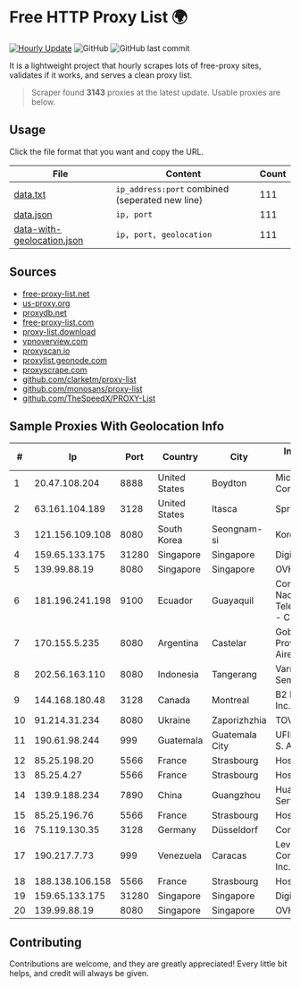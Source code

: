 
# Free HTTP Proxy List 🌍

[![Hourly Update](https://github.com/mertguvencli/http-proxy-list/actions/workflows/main.yml/badge.svg?branch=main)](https://github.com/mertguvencli/http-proxy-list/actions/workflows/main.yml)
![GitHub](https://img.shields.io/github/license/mertguvencli/http-proxy-list)
![GitHub last commit](https://img.shields.io/github/last-commit/mertguvencli/http-proxy-list)

It is a lightweight project that hourly scrapes lots of free-proxy sites, validates if it works, and serves a clean proxy list.


> Scraper found **3143** proxies at the latest update. Usable proxies are below.

## Usage

Click the file format that you want and copy the URL.


|File|Content|Count|
|----|-------|-----|
|[data.txt](https://raw.githubusercontent.com/mertguvencli/http-proxy-list/main/proxy-list/data.txt)|`ip_address:port` combined (seperated new line)|111|
|[data.json](https://raw.githubusercontent.com/mertguvencli/http-proxy-list/main/proxy-list/data.json)|`ip, port`|111|
|[data-with-geolocation.json](https://raw.githubusercontent.com/mertguvencli/http-proxy-list/main/proxy-list/data-with-geolocation.json)|`ip, port, geolocation`|111|

## Sources

* [free-proxy-list.net](https://free-proxy-list.net)
* [us-proxy.org](https://www.us-proxy.org)
* [proxydb.net](http://proxydb.net)
* [free-proxy-list.com](https://free-proxy-list.com/?page=&port=&type%5B%5D=http&type%5B%5D=https&up_time=0&search=Search)
* [proxy-list.download](https://www.proxy-list.download/HTTP)
* [vpnoverview.com](https://vpnoverview.com/privacy/anonymous-browsing/free-proxy-servers)
* [proxyscan.io](https://www.proxyscan.io)
* [proxylist.geonode.com](https://proxylist.geonode.com/api/proxy-list?limit=300&page=1&sort_by=lastChecked&sort_type=desc&protocols=http,https)
* [proxyscrape.com](https://api.proxyscrape.com/v2/?request=displayproxies&protocol=http&timeout=10000&country=all&ssl=all&anonymity=all)
* [github.com/clarketm/proxy-list](https://raw.githubusercontent.com/clarketm/proxy-list/master/proxy-list-raw.txt)
* [github.com/monosans/proxy-list](https://raw.githubusercontent.com/monosans/proxy-list/main/proxies/http.txt)
* [github.com/TheSpeedX/PROXY-List](https://raw.githubusercontent.com/TheSpeedX/PROXY-List/master/http.txt)


## Sample Proxies With Geolocation Info

|#|Ip|Port|Country|City|Internet Service Provider|
|-|--|----|-------|----|-------------------------|
|1|20.47.108.204|8888|United States|Boydton|Microsoft Corporation|
|2|63.161.104.189|3128|United States|Itasca|Sprint|
|3|121.156.109.108|8080|South Korea|Seongnam-si|Korea Telecom|
|4|159.65.133.175|31280|Singapore|Singapore|DigitalOcean, LLC|
|5|139.99.88.19|8080|Singapore|Singapore|OVH SAS|
|6|181.196.241.198|9100|Ecuador|Guayaquil|Corporacion Nacional De Telecomunicaciones - CNT EP|
|7|170.155.5.235|8080|Argentina|Castelar|Gobernacion de la Provincia de Buenos Aires|
|8|202.56.163.110|8080|Indonesia|Tangerang|Varnion Technology Semesta|
|9|144.168.180.48|3128|Canada|Montreal|B2 Net Solutions Inc.|
|10|91.214.31.234|8080|Ukraine|Zaporizhzhia|TOV "Telza"|
|11|190.61.98.244|999|Guatemala|Guatemala City|UFINET Guatemala S. A|
|12|85.25.198.20|5566|France|Strasbourg|Host Europe GmbH|
|13|85.25.4.27|5566|France|Strasbourg|Host Europe GmbH|
|14|139.9.188.234|7890|China|Guangzhou|Huawei Cloud Service data center|
|15|85.25.196.76|5566|France|Strasbourg|Host Europe GmbH|
|16|75.119.130.35|3128|Germany|Düsseldorf|Contabo GmbH|
|17|190.217.7.73|999|Venezuela|Caracas|Level 3 Communications, Inc.|
|18|188.138.106.158|5566|France|Strasbourg|Host Europe GmbH|
|19|159.65.133.175|31280|Singapore|Singapore|DigitalOcean, LLC|
|20|139.99.88.19|8080|Singapore|Singapore|OVH SAS|



## Contributing

Contributions are welcome, and they are greatly appreciated! Every
little bit helps, and credit will always be given.


